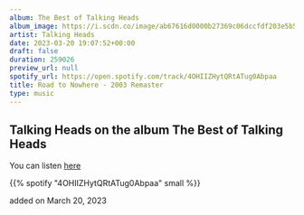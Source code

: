 ```yaml
---
album: The Best of Talking Heads
album_image: https://i.scdn.co/image/ab67616d0000b27369c06dccfdf203e5b519d1ba
artist: Talking Heads
date: 2023-03-20 19:07:52+00:00
draft: false
duration: 259026
preview_url: null
spotify_url: https://open.spotify.com/track/4OHIIZHytQRtATug0Abpaa
title: Road to Nowhere - 2003 Remaster
type: music
---
```



## Talking Heads on the album The Best of Talking Heads

You can listen [here](https://open.spotify.com/track/4OHIIZHytQRtATug0Abpaa)

{{% spotify "4OHIIZHytQRtATug0Abpaa" small %}}

added on March 20, 2023